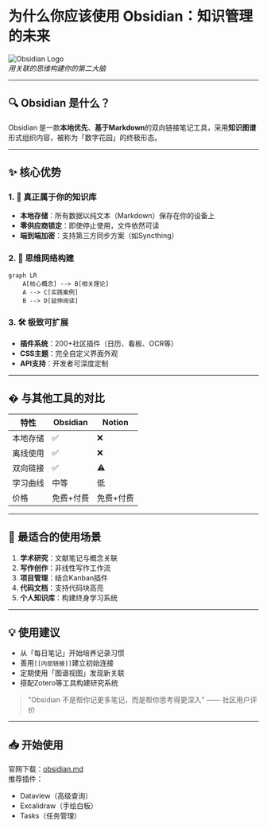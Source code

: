 # 为什么你应该使用 Obsidian：知识管理的未来

![Obsidian Logo](https://obsidian.md/images/icon.png)  
*用关联的思维构建你的第二大脑*

---

## 🔍 Obsidian 是什么？
Obsidian 是一款**本地优先**、**基于Markdown**的双向链接笔记工具，采用**知识图谱**形式组织内容，被称为「数字花园」的终极形态。

---

## ✨ 核心优势

### 1. 🧠 真正属于你的知识库
- **本地存储**：所有数据以纯文本（Markdown）保存在你的设备上
- **零供应商锁定**：即使停止使用，文件依然可读
- **端到端加密**：支持第三方同步方案（如Syncthing）

### 2. 🔗 思维网络构建
```mermaid
graph LR
    A[核心概念] --> B[相关理论]
    A --> C[实践案例]
    B --> D[延伸阅读]
```

### 3. 🛠️ 极致可扩展
- **插件系统**：200+社区插件（日历、看板、OCR等）
- **CSS主题**：完全自定义界面外观
- **API支持**：开发者可深度定制

---

## � 与其他工具的对比

| 特性     | Obsidian  | Notion    |
| -------- | --------- | --------- |
| 本地存储 | ✅         | ❌         |
| 离线使用 | ✅         | ❌         |
| 双向链接 | ✅         | ⚠️         |
| 学习曲线 | 中等      | 低        |
| 价格     | 免费+付费 | 免费+付费 |
---

## 🚀 最适合的使用场景

1. **学术研究**：文献笔记与概念关联
2. **写作创作**：非线性写作工作流
3. **项目管理**：结合Kanban插件
4. **代码文档**：支持代码块高亮
5. **个人知识库**：构建终身学习系统

---

## 💡 使用建议
- 从「每日笔记」开始培养记录习惯
- 善用`[[内部链接]]`建立初始连接
- 定期使用「图谱视图」发现新关联
- 搭配Zotero等工具构建研究系统

> "Obsidian 不是帮你记更多笔记，而是帮你思考得更深入" —— 社区用户评价

---

## 📥 开始使用
官网下载：[obsidian.md](https://obsidian.md)  
推荐插件：  
- Dataview（高级查询）
- Excalidraw（手绘白板）
- Tasks（任务管理）
